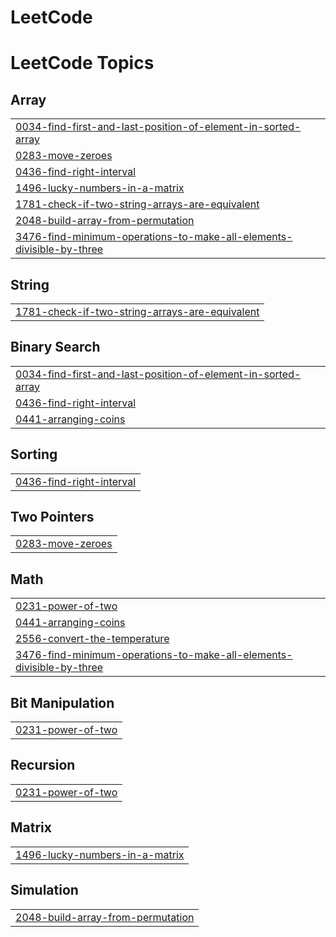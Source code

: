 # LeetCode


<!---LeetCode Topics Start-->
# LeetCode Topics
## Array
|  |
| ------- |
| [0034-find-first-and-last-position-of-element-in-sorted-array](https://github.com/hadeer-r/LeetCode/tree/master/0034-find-first-and-last-position-of-element-in-sorted-array) |
| [0283-move-zeroes](https://github.com/hadeer-r/LeetCode/tree/master/0283-move-zeroes) |
| [0436-find-right-interval](https://github.com/hadeer-r/LeetCode/tree/master/0436-find-right-interval) |
| [1496-lucky-numbers-in-a-matrix](https://github.com/hadeer-r/LeetCode/tree/master/1496-lucky-numbers-in-a-matrix) |
| [1781-check-if-two-string-arrays-are-equivalent](https://github.com/hadeer-r/LeetCode/tree/master/1781-check-if-two-string-arrays-are-equivalent) |
| [2048-build-array-from-permutation](https://github.com/hadeer-r/LeetCode/tree/master/2048-build-array-from-permutation) |
| [3476-find-minimum-operations-to-make-all-elements-divisible-by-three](https://github.com/hadeer-r/LeetCode/tree/master/3476-find-minimum-operations-to-make-all-elements-divisible-by-three) |
## String
|  |
| ------- |
| [1781-check-if-two-string-arrays-are-equivalent](https://github.com/hadeer-r/LeetCode/tree/master/1781-check-if-two-string-arrays-are-equivalent) |
## Binary Search
|  |
| ------- |
| [0034-find-first-and-last-position-of-element-in-sorted-array](https://github.com/hadeer-r/LeetCode/tree/master/0034-find-first-and-last-position-of-element-in-sorted-array) |
| [0436-find-right-interval](https://github.com/hadeer-r/LeetCode/tree/master/0436-find-right-interval) |
| [0441-arranging-coins](https://github.com/hadeer-r/LeetCode/tree/master/0441-arranging-coins) |
## Sorting
|  |
| ------- |
| [0436-find-right-interval](https://github.com/hadeer-r/LeetCode/tree/master/0436-find-right-interval) |
## Two Pointers
|  |
| ------- |
| [0283-move-zeroes](https://github.com/hadeer-r/LeetCode/tree/master/0283-move-zeroes) |
## Math
|  |
| ------- |
| [0231-power-of-two](https://github.com/hadeer-r/LeetCode/tree/master/0231-power-of-two) |
| [0441-arranging-coins](https://github.com/hadeer-r/LeetCode/tree/master/0441-arranging-coins) |
| [2556-convert-the-temperature](https://github.com/hadeer-r/LeetCode/tree/master/2556-convert-the-temperature) |
| [3476-find-minimum-operations-to-make-all-elements-divisible-by-three](https://github.com/hadeer-r/LeetCode/tree/master/3476-find-minimum-operations-to-make-all-elements-divisible-by-three) |
## Bit Manipulation
|  |
| ------- |
| [0231-power-of-two](https://github.com/hadeer-r/LeetCode/tree/master/0231-power-of-two) |
## Recursion
|  |
| ------- |
| [0231-power-of-two](https://github.com/hadeer-r/LeetCode/tree/master/0231-power-of-two) |
## Matrix
|  |
| ------- |
| [1496-lucky-numbers-in-a-matrix](https://github.com/hadeer-r/LeetCode/tree/master/1496-lucky-numbers-in-a-matrix) |
## Simulation
|  |
| ------- |
| [2048-build-array-from-permutation](https://github.com/hadeer-r/LeetCode/tree/master/2048-build-array-from-permutation) |
<!---LeetCode Topics End-->